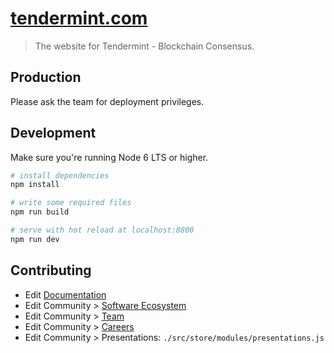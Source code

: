 # [tendermint.com](https://tendermint.com)

> The website for Tendermint - Blockchain Consensus.

## Production

Please ask the team for deployment privileges.

## Development

Make sure you're running Node 6 LTS or higher.

``` bash
# install dependencies
npm install

# write some required files
npm run build

# serve with hot reload at localhost:8800
npm run dev
```

## Contributing

* Edit [Documentation](http://tendermint.readthedocs.io/en/master/)
* Edit Community > [Software Ecosystem](https://github.com/tendermint/aib-data/blob/master/json/careers.json)
* Edit Community > [Team](https://github.com/tendermint/aib-data/blob/master/json/people.json)
* Edit Community > [Careers](https://github.com/tendermint/aib-data/blob/master/json/careers.json)
* Edit Community > Presentations: `./src/store/modules/presentations.js`
